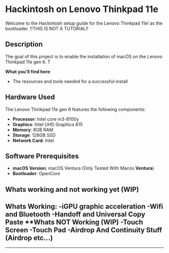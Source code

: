 # Hackintosh on Lenovo Thinkpad 11e

Welcome to the Hackintosh setup guide for the Lenovo Thinkpad 11e! as the bootloader.
!!THIS IS NOT A TUTORIAL!!

## Description

The goal of this project is to enable the installation of macOS on the Lenovo Thinkpad 11e gen 6. T

**What you'll find here**:

- The resources and tools needed for a successful install

## Hardware Used

The Lenovo Thinkpad 11e gen 6 features the following components:

- **Processor**: Intel core m3-8100y
- **Graphics**: Intel UHD Graphics 615
- **Memory**: 8GB RAM  
- **Storage**: 128GB SSD 
- **Network Card**: Intel 

## Software Prerequisites

- **macOS Version**: macOS Ventura (Only Tested With Macos **Ventura**)
- **Bootloader**: OpenCore

## Whats working and not working yet (WIP)
 **Whats Working:**
 -iGPU graphic acceleration
 -Wifi and Bluetooth
 -Handoff and Universal Copy Paste
 **Whats NOT Working (WIP)
 -Touch Screen
 -Touch Pad
 -Airdrop And Continuity Stuff (Airdrop etc...)
 -
---


